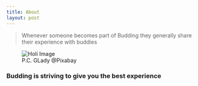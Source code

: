 ```yaml
---
title: About
layout: post
---
```


>Whenever someone becomes part of Budding they generally share their experience with buddies

<figure>
  <img alt="Holi Image" src="{{site.baseurl}}/assets/images/holi.jpg" />
  <figcaption>
    P.C. GLady @Pixabay
  </figcaption>
</figure>

### Budding is striving to give you the best experience